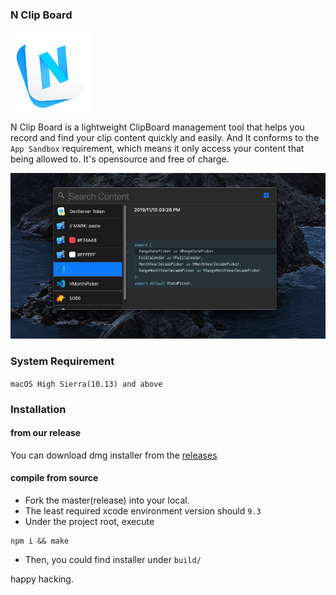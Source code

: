 ### N Clip Board

![](./DescriptiveContent/AppIcon.png)

N Clip Board is a lightweight ClipBoard management tool that helps you record and find your clip content quickly and easily. And It conforms to the `App Sandbox` requirement, which means it only access your content that being allowed to. It's opensource and free of charge.

![](./DescriptiveContent/screenshot.jpg)

### System Requirement
`macOS High Sierra(10.13) and above`

### Installation

#### from our release 
You can download dmg installer from the [releases](https://github.com/poor-branson/N-Clip-Board/releases)

#### compile from source

- Fork the master(release) into your local.
- The least required xcode environment version should `9.3`
- Under the project root, execute
```shell
npm i && make
```
- Then, you could find installer under `build/`

happy hacking.